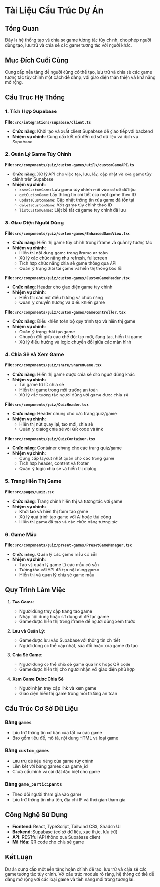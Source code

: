 
# Tài Liệu Cấu Trúc Dự Án

## Tổng Quan
Đây là hệ thống tạo và chia sẻ game tương tác tùy chỉnh, cho phép người dùng tạo, lưu trữ và chia sẻ các game tương tác với người khác.

## Mục Đích Cuối Cùng
Cung cấp nền tảng để người dùng có thể tạo, lưu trữ và chia sẻ các game tương tác tùy chỉnh một cách dễ dàng, với giao diện thân thiện và khả năng mở rộng.

## Cấu Trúc Hệ Thống

### 1. Tích Hợp Supabase

**File: `src/integrations/supabase/client.ts`**
- **Chức năng**: Khởi tạo và xuất client Supabase để giao tiếp với backend
- **Nhiệm vụ chính**: Cung cấp kết nối đến cơ sở dữ liệu và dịch vụ Supabase

### 2. Quản Lý Game Tùy Chỉnh

**File: `src/components/quiz/custom-games/utils/customGameAPI.ts`**
- **Chức năng**: Xử lý API cho việc tạo, lưu, lấy, cập nhật và xóa game tùy chỉnh trên Supabase
- **Nhiệm vụ chính**:
  - `saveCustomGame`: Lưu game tùy chỉnh mới vào cơ sở dữ liệu
  - `getCustomGame`: Lấy thông tin chi tiết của một game theo ID
  - `updateCustomGame`: Cập nhật thông tin của game đã tồn tại
  - `deleteCustomGame`: Xóa game tùy chỉnh theo ID
  - `listCustomGames`: Liệt kê tất cả game tùy chỉnh đã lưu

### 3. Giao Diện Người Dùng

**File: `src/components/quiz/custom-games/EnhancedGameView.tsx`**
- **Chức năng**: Hiển thị game tùy chỉnh trong iframe và quản lý tương tác
- **Nhiệm vụ chính**:
  - Hiển thị nội dung game trong iframe an toàn
  - Xử lý các chức năng như refresh, fullscreen
  - Tích hợp chức năng chia sẻ game thông qua API
  - Quản lý trạng thái tải game và hiển thị thông báo lỗi

**File: `src/components/quiz/custom-games/CustomGameHeader.tsx`**
- **Chức năng**: Header cho giao diện game tùy chỉnh
- **Nhiệm vụ chính**:
  - Hiển thị các nút điều hướng và chức năng
  - Quản lý chuyển hướng và điều khiển game

**File: `src/components/quiz/custom-games/GameController.tsx`**
- **Chức năng**: Điều khiển toàn bộ quy trình tạo và hiển thị game
- **Nhiệm vụ chính**:
  - Quản lý trạng thái tạo game
  - Chuyển đổi giữa các chế độ: tạo mới, đang tạo, hiển thị game
  - Xử lý điều hướng và logic chuyển đổi giữa các màn hình

### 4. Chia Sẻ và Xem Game

**File: `src/components/quiz/share/SharedGame.tsx`**
- **Chức năng**: Hiển thị game được chia sẻ cho người dùng khác
- **Nhiệm vụ chính**:
  - Tải game từ ID chia sẻ
  - Hiển thị game trong môi trường an toàn
  - Xử lý các tương tác người dùng với game được chia sẻ

**File: `src/components/quiz/QuizHeader.tsx`**
- **Chức năng**: Header chung cho các trang quiz/game
- **Nhiệm vụ chính**:
  - Hiển thị nút quay lại, tạo mới, chia sẻ
  - Quản lý dialog chia sẻ với QR code và link

**File: `src/components/quiz/QuizContainer.tsx`**
- **Chức năng**: Container chung cho các trang quiz/game
- **Nhiệm vụ chính**:
  - Cung cấp layout nhất quán cho các trang game
  - Tích hợp header, content và footer
  - Quản lý logic chia sẻ và hiển thị dialog

### 5. Trang Hiển Thị Game

**File: `src/pages/Quiz.tsx`**
- **Chức năng**: Trang chính hiển thị và tương tác với game
- **Nhiệm vụ chính**:
  - Khởi tạo và hiển thị form tạo game
  - Xử lý quá trình tạo game với AI hoặc thủ công
  - Hiển thị game đã tạo và các chức năng tương tác

### 6. Game Mẫu

**File: `src/components/quiz/preset-games/PresetGameManager.tsx`**
- **Chức năng**: Quản lý các game mẫu có sẵn
- **Nhiệm vụ chính**:
  - Tạo và quản lý game từ các mẫu có sẵn
  - Tương tác với API để tạo nội dung game
  - Hiển thị và quản lý chia sẻ game mẫu

## Quy Trình Làm Việc

1. **Tạo Game**:
   - Người dùng truy cập trang tạo game
   - Nhập nội dung hoặc sử dụng AI để tạo game
   - Game được hiển thị trong iframe để người dùng xem trước

2. **Lưu và Quản Lý**:
   - Game được lưu vào Supabase với thông tin chi tiết
   - Người dùng có thể cập nhật, sửa đổi hoặc xóa game đã tạo

3. **Chia Sẻ Game**:
   - Người dùng có thể chia sẻ game qua link hoặc QR code
   - Game được hiển thị cho người nhận với giao diện phù hợp

4. **Xem Game Được Chia Sẻ**:
   - Người nhận truy cập link và xem game
   - Giao diện hiển thị game trong môi trường an toàn

## Cấu Trúc Cơ Sở Dữ Liệu

### Bảng `games`
- Lưu trữ thông tin cơ bản của tất cả các game
- Bao gồm tiêu đề, mô tả, nội dung HTML và loại game

### Bảng `custom_games`
- Lưu trữ dữ liệu riêng của game tùy chỉnh
- Liên kết với bảng games qua game_id
- Chứa cấu hình và cài đặt đặc biệt cho game

### Bảng `game_participants`
- Theo dõi người tham gia vào game
- Lưu trữ thông tin như tên, địa chỉ IP và thời gian tham gia

## Công Nghệ Sử Dụng

- **Frontend**: React, TypeScript, Tailwind CSS, Shadcn UI
- **Backend**: Supabase (cơ sở dữ liệu, xác thực, lưu trữ)
- **API**: RESTful API thông qua Supabase client
- **Mã Hóa**: QR code cho chia sẻ game

## Kết Luận

Dự án cung cấp một nền tảng hoàn chỉnh để tạo, lưu trữ và chia sẻ các game tương tác tùy chỉnh. Với cấu trúc module rõ ràng, hệ thống có thể dễ dàng mở rộng với các loại game và tính năng mới trong tương lai.
